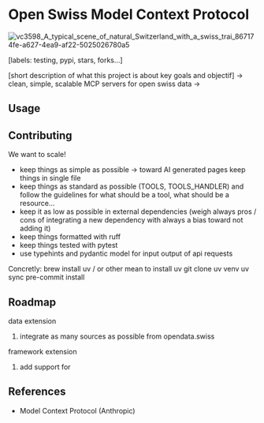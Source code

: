 # Open Swiss Model Context Protocol

![vc3598_A_typical_scene_of_natural_Switzerland_with_a_swiss_trai_867174fe-a627-4ea9-af22-5025026780a5](https://github.com/user-attachments/assets/7f105fa3-1db4-411b-aee4-448e268fc0a6)

[labels: testing, pypi, stars, forks...]

[short description of what this project is about key goals and objectif]
-> clean, simple, scalable MCP servers for open swiss data
->

## Usage

## Contributing

We want to scale!

* keep things as simple as possible -> toward AI generated pages keep things in single file
* keep things as standard as possible (TOOLS, TOOLS_HANDLER) and follow the guidelines for what should be a tool, what should be a resource...
* keep it as low as possible in external dependencies (weigh always pros / cons of integrating a new dependency with always a bias toward not adding it)
* keep things formatted with ruff
* keep things tested with pytest
* use typehints and pydantic model for input output of api requests

Concretly:
brew install uv / or other mean to install uv
git clone
uv venv
uv sync
pre-commit install
## Roadmap

data extension
1. integrate as many sources as possible from opendata.swiss

framework extension
1. add support for 

## References
* Model Context Protocol (Anthropic)
